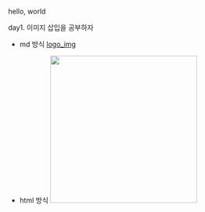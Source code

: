 hello, world

day1. 이미지 삽입을 공부하자 

- md 방식
    [logo_img](https://icefoxand.github.io/codeddong/assets/images/main-logo.png)
    
- html 방식
    <img src="https://icefoxand.github.io/codeddong/assets/images/main-logo.png" width="300" height="300">